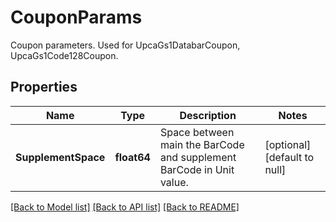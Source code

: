 # CouponParams

Coupon parameters. Used for UpcaGs1DatabarCoupon, UpcaGs1Code128Coupon.

## Properties

Name | Type | Description | Notes
---- | ---- | ----------- | -----
**SupplementSpace** | **float64** | Space between main the BarCode and supplement BarCode in Unit value. | [optional] [default to null]

[[Back to Model list]](../README.md#documentation-for-models) [[Back to API list]](../README.md#documentation-for-api-endpoints) [[Back to README]](../README.md)
